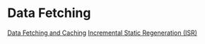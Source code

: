 # Data Fetching

[Data Fetching and Caching](https://nextjs.org/docs/app/building-your-application/data-fetching/fetching)
[Incremental Static Regeneration (ISR)](https://nextjs.org/docs/app/building-your-application/data-fetching/incremental-static-regeneration)

